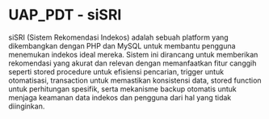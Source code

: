 # UAP_PDT - siSRI
siSRI (Sistem Rekomendasi Indekos) adalah sebuah platform yang dikembangkan dengan PHP dan MySQL untuk membantu pengguna menemukan indekos ideal mereka. Sistem ini dirancang untuk memberikan rekomendasi yang akurat dan relevan dengan memanfaatkan fitur canggih seperti stored procedure untuk efisiensi pencarian, trigger untuk otomatisasi, transaction untuk memastikan konsistensi data, stored function untuk perhitungan spesifik, serta mekanisme backup otomatis untuk menjaga keamanan data indekos dan pengguna dari hal yang tidak diinginkan.


